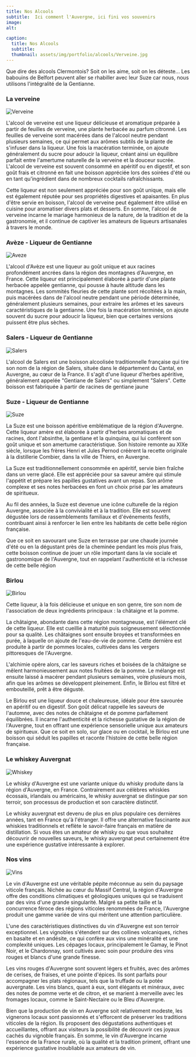 ```yaml
---
title: Nos Alcools
subtitle:  Ici comment l'Auvergne, ici fini vos souvenirs
image: 
alt: 

caption:
  title: Nos Alcools
  subtitle: 
  thumbnail: assets/img/portfolio/alcools/Verveine.jpg
---
```

Que dire des alcools Clermontois? Soit on les aime, soit on les déteste... Les babouins de Belfort peuvent aller se rhabiller avec leur Suze car nous, nous utilisons l'intégralité de la Gentianne.

### La verveine

![Verveine](assets/img/portfolio/alcools/Verveine.jpg)

L'alcool de verveine est une liqueur délicieuse et aromatique préparée à partir de feuilles de verveine, une plante herbacée au parfum citronné. Les feuilles de verveine sont macérées dans de l'alcool neutre pendant plusieurs semaines, ce qui permet aux arômes subtils de la plante de s'infuser dans la liqueur. Une fois la macération terminée, on ajoute généralement du sucre pour adoucir la liqueur, créant ainsi un équilibre parfait entre l'amertume naturelle de la verveine et la douceur sucrée. L'alcool de verveine est souvent consommé en apéritif ou en digestif, et son goût frais et citronné en fait une boisson appréciée lors des soirées d'été ou en tant qu'ingrédient dans de nombreux cocktails rafraîchissants.

Cette liqueur est non seulement appréciée pour son goût unique, mais elle est également réputée pour ses propriétés digestives et apaisantes. En plus d'être servie en boisson, l'alcool de verveine peut également être utilisé en cuisine pour aromatiser divers plats et desserts. En somme, l'alcool de verveine incarne le mariage harmonieux de la nature, de la tradition et de la gastronomie, et il continue de captiver les amateurs de liqueurs artisanales à travers le monde.

### Avèze - Liqueur de Gentianne

![Aveze](assets/img/portfolio/alcools/aveze.jpg)

L'alcool d'Avèze est une liqueur au goût unique et aux racines profondément ancrées dans la région des montagnes d'Auvergne, en France. Cette liqueur est principalement élaborée à partir d'une plante herbacée appelée gentianne, qui pousse à haute altitude dans les montagnes. Les sommités fleuries de cette plante sont récoltées à la main, puis macérées dans de l'alcool neutre pendant une période déterminée, généralement plusieurs semaines, pour extraire les arômes et les saveurs caractéristiques de la gentianne. Une fois la macération terminée, on ajoute souvent du sucre pour adoucir la liqueur, bien que certaines versions puissent être plus sèches.

### Salers - Liqueur de Gentianne

![Salers](assets/img/portfolio/alcools/salers.jpg)

L'alcool de Salers est une boisson alcoolisée traditionnelle française qui tire son nom de la région de Salers, située dans le département du Cantal, en Auvergne, au cœur de la France. Il s'agit d'une liqueur d'herbes apéritive, généralement appelée "Gentiane de Salers" ou simplement "Salers". Cette boisson est fabriquée à partir de racines de gentiane jaune

### Suze - Liqueur de Gentianne

![Suze](assets/img/portfolio/alcools/suze.jpg)

La Suze est une boisson apéritive emblématique de la région d'Auvergne. Cette liqueur amère est élaborée à partir d'herbes aromatiques et de racines, dont l'absinthe, la gentiane et la quinquina, qui lui confèrent son goût unique et son amertume caractéristique. Son histoire remonte au XIXe siècle, lorsque les frères Henri et Jules Pernod créèrent la recette originale à la distillerie Combier, dans la ville de Thiers, en Auvergne.

La Suze est traditionnellement consommée en apéritif, servie bien fraîche dans un verre glacé. Elle est appréciée pour sa saveur amère qui stimule l'appétit et prépare les papilles gustatives avant un repas. Son arôme complexe et ses notes herbacées en font un choix prisé par les amateurs de spiritueux.

Au fil des années, la Suze est devenue une icône culturelle de la région Auvergne, associée à la convivialité et à la tradition. Elle est souvent dégustée lors de rassemblements familiaux et d'événements festifs, contribuant ainsi à renforcer le lien entre les habitants de cette belle région française.

Que ce soit en savourant une Suze en terrasse par une chaude journée d'été ou en la dégustant près de la cheminée pendant les mois plus frais, cette boisson continue de jouer un rôle important dans la vie sociale et gastronomique de l'Auvergne, tout en rappelant l'authenticité et la richesse de cette belle région

### Birlou

![Birlou](assets/img/portfolio/alcools/birlou.jpg)

Cette liqueur, à la fois délicieuse et unique en son genre, tire son nom de l'association de deux ingrédients principaux : la châtaigne et la pomme.

La châtaigne, abondante dans cette région montagneuse, est l'élément clé de cette liqueur. Elle est cueillie à maturité puis soigneusement sélectionnée pour sa qualité. Les châtaignes sont ensuite broyées et transformées en purée, à laquelle on ajoute de l'eau-de-vie de pomme. Cette dernière est produite à partir de pommes locales, cultivées dans les vergers pittoresques de l'Auvergne.

L'alchimie opère alors, car les saveurs riches et boisées de la châtaigne se mêlent harmonieusement aux notes fruitées de la pomme. Le mélange est ensuite laissé à macérer pendant plusieurs semaines, voire plusieurs mois, afin que les arômes se développent pleinement. Enfin, le Birlou est filtré et embouteillé, prêt à être dégusté.

Le Birlou est une liqueur douce et chaleureuse, idéale pour être savourée en apéritif ou en digestif. Son goût délicat rappelle les saveurs de l'automne, avec des notes de châtaigne et de pomme parfaitement équilibrées. Il incarne l'authenticité et la richesse gustative de la région de l'Auvergne, tout en offrant une expérience sensorielle unique aux amateurs de spiritueux. Que ce soit en solo, sur glace ou en cocktail, le Birlou est une boisson qui séduit les papilles et raconte l'histoire de cette belle région française.

### Le whiskey Auvergnat

![Whiskey](assets/img/portfolio/alcools/whiskey.jpg)

Le whisky d'Auvergne est une variante unique du whisky produite dans la région d'Auvergne, en France. Contrairement aux célèbres whiskies écossais, irlandais ou américains, le whisky auvergnat se distingue par son terroir, son processus de production et son caractère distinctif. 

Le whisky auvergnat est devenu de plus en plus populaire ces dernières années, tant en France qu'à l'étranger. Il offre une alternative fascinante aux whiskies traditionnels et reflète le savoir-faire français en matière de distillation. Si vous êtes un amateur de whisky ou que vous souhaitez découvrir de nouvelles saveurs, le whisky auvergnat peut certainement être une expérience gustative intéressante à explorer.

### Nos vins

![Vins](assets/img/portfolio/alcools/vin.jpg)

Le vin d'Auvergne est une véritable pépite méconnue au sein du paysage viticole français. Nichée au cœur du Massif Central, la région d'Auvergne offre des conditions climatiques et géologiques uniques qui se traduisent par des vins d'une grande singularité. Malgré sa petite taille et la concurrence féroce des régions viticoles renommées de France, l'Auvergne produit une gamme variée de vins qui méritent une attention particulière.

L'une des caractéristiques distinctives du vin d'Auvergne est son terroir exceptionnel. Les vignobles s'étendent sur des collines volcaniques, riches en basalte et en andésite, ce qui confère aux vins une minéralité et une complexité uniques. Les cépages locaux, principalement le Gamay, le Pinot Noir, et le Chardonnay, sont cultivés avec soin pour produire des vins rouges et blancs d'une grande finesse.

Les vins rouges d'Auvergne sont souvent légers et fruités, avec des arômes de cerises, de fraises, et une pointe d'épices. Ils sont parfaits pour accompagner les plats régionaux, tels que la truffade ou la potée auvergnate. Les vins blancs, quant à eux, sont élégants et minéraux, avec des notes de pomme verte et de citron, et se marient à merveille avec les fromages locaux, comme le Saint-Nectaire ou le Bleu d'Auvergne.

Bien que la production de vin en Auvergne soit relativement modeste, les vignerons locaux sont passionnés et s'efforcent de préserver les traditions viticoles de la région. Ils proposent des dégustations authentiques et accueillantes, offrant aux visiteurs la possibilité de découvrir ces joyaux cachés du vignoble français. En somme, le vin d'Auvergne incarne l'essence de la France rurale, où la qualité et la tradition priment, offrant une expérience gustative inoubliable aux amateurs de vin.
